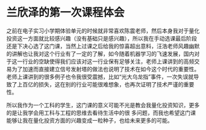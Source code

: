 # 兰欣泽的第一次课程体会
之前在电子实习小学期体验单元的时候就非常喜欢陈震老师，然后本身我对于量化投资这一方面就比较感兴趣（没有基础只是感兴趣），所以我在手动选课最后阶段还是下决心选了这门课，当然上过课之后给我的惊喜超出意料，汪浩老师风趣幽默的讲解也让我对这个行业有了一定的了解，如今随着机器学习的飞速发展，国内对于这一行业的空缺使得我们应该对这一行业保有足够关注，老师上课讲到的高频交易为了加速而直接建立信号发射塔的做法也说明了技术在如今这个时代的重要性。老师上课讲到的很多例子也令我很受震撼，比如“光大乌龙指”事件，一次失误就导致了上百亿的损失，这在别的行业可能很难想象，也再次证明了技术严谨的重要性。

所以我作为一个工科的学生，这门课的意义可能不光是教会我量化投资知识，更多的是让我学会用工科与工程的思维去看待生活中的很
多问题，而我也希望这门课能够让我在量化投资方面的兴趣变成一粒种子，也给未来更多的可能。
